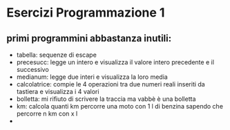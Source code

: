 # Esercizi Programmazione 1 
## primi programmini abbastanza inutili:
- tabella: sequenze di escape
- precesucc: legge un intero e visualizza il valore intero precedente e il successivo
- medianum: legge due interi e visualizza la loro media
- calcolatrice: compie le 4 operazioni tra due numeri reali inseriti da tastiera e visualizza i 4 valori
- bolletta: mi rifiuto di scrivere la traccia ma vabbè è una bolletta
- km: calcola quanti km percorre una moto con 1 l di benzina sapendo che percorre n km con x l 
- 
